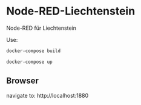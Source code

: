 # Node-RED-Liechtenstein
 Node-RED für Liechtenstein

Use:
```bash
docker-compose build
```

```bash
docker-compose up
```

## Browser
navigate to: http://localhost:1880
